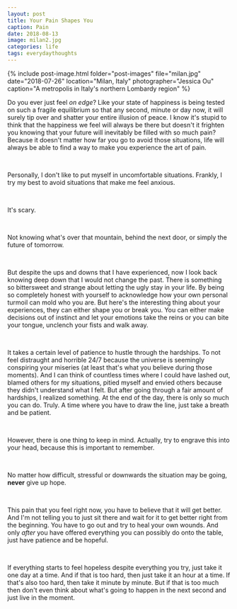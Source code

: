 ```yaml
---
layout: post
title: Your Pain Shapes You 
caption: Pain
date: 2018-08-13
image: milan2.jpg
categories: life
tags: everydaythoughts
---
```


{% include post-image.html 
    folder="post-images" 
    file="milan.jpg"
    date="2018-07-26"
    location="Milan, Italy"
    photographer="Jessica Ou"
    caption="A metropolis in Italy's northern Lombardy region"
%}

Do you ever just feel *on edge*? Like your state of happiness is being tested on such a fragile equilibrium so that any second, minute or day now, it will surely tip over and shatter your entire illusion of peace. I know it's stupid to think that the happiness we feel will always be there but doesn't it frighten you knowing that your future will inevitably be filled with so much pain? Because it doesn't matter how far you go to avoid those situations, life will always be able to find a way to make you experience the art of pain. 

 <br/>

Personally, I don't like to put myself in uncomfortable situations. Frankly, I try my best to avoid situations that make me feel anxious. 

 <br/>

It's scary. 

 <br/>

Not knowing what's over that mountain, behind the next door, or simply the future of tomorrow. 

 <br/>

But despite the ups and downs that I have experienced, now I look back knowing deep down that I would not change the past. There is something so bittersweet and strange about letting the ugly stay in your life. By being so completely honest with yourself to acknowledge how your own personal turmoil can mold who you are. But here's the interesting thing about your experiences, they can either shape you or break you. You can either make decisions out of instinct and let your emotions take the reins or you can bite your tongue, unclench your fists and walk away. 

 <br/>

It takes a certain level of patience to hustle through the hardships. To not feel distraught and horrible 24/7 because the universe is seemingly conspiring your miseries (at least that's what you believe during those moments). And I can think of countless times where I could have lashed out, blamed others for my situations, pitied myself and envied others because they didn't understand what I felt. But after going through a fair amount of hardships, I realized something. At the end of the day, there is only so much you can do. Truly. A time where you have to draw the line, just take a breath and be patient. 

 <br/>

However, there is one thing to keep in mind. Actually, try to engrave this into your head, because this is important to remember. 

 <br/>

No matter how difficult, stressful or downwards the situation may be going, **never** give up hope. 

 <br/>

This pain that you feel right now, you have to believe that it will get better. And I'm not telling you to just sit there and wait for it to get better right from the beginning. You have to go out and try to heal your own wounds. And only *after* you have offered everything you can possibly do onto the table, just have patience and be hopeful. 

 <br/>

If everything starts to feel hopeless despite everything you try, just take it one day at a time. And if that is too hard, then just take it an hour at a time. If that's also too hard, then take it minute by minute. But if that is too much then don't even think about what's going to happen in the next second and just live in the moment. 
